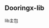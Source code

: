 <!--
 * @Author: yehuozhili
 * @Date: 2021-01-31 20:44:16
 * @LastEditors: yehuozhili
 * @LastEditTime: 2021-07-28 14:30:45
 * @FilePath: \dooringx\packages\dooringx-lib\README.md
-->

## Dooringx-lib 

lib主包
